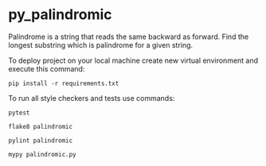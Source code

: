 # py_palindromic

Palindrome is a string that reads the same backward as forward. Find the longest substring which is palindrome for a given string.


To deploy project on your local machine create new virtual environment and execute this command:

`pip install -r requirements.txt`

To run all style checkers and tests use commands:

`pytest`

`flake8 palindromic`

`pylint palindromic`

`mypy palindromic.py`